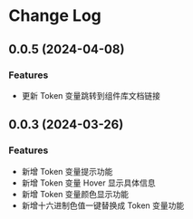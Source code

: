 # Change Log

## 0.0.5 (2024-04-08)

### Features

- 更新 Token 变量跳转到组件库文档链接

## 0.0.3 (2024-03-26)

### Features

- 新增 Token 变量提示功能
- 新增 Token 变量 Hover 显示具体信息
- 新增 Token 变量颜色显示功能
- 新增十六进制色值一键替换成 Token 变量功能
